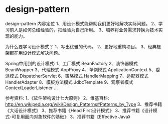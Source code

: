 # design-pattern
design-pattern 内容定位
1、用设计模式能帮助我们更好地解决实际问题。
2、学习前人是如何总结经验的，把经验为自己所用。
3、培养将业务需求转换为技术实现的能力。

为什么要学习设计模式？
1、写出优雅的代码。
2、更好地重构项目。
3、经典框架都在用设计模式解决问题。

Spring中用到的设计模式:
1、工厂模式  BeanFactory
2、装饰器模式  BeanWrapper
3、代理模式  AopProxy
4、单例模式  ApplicationContext
5、委派模式  DispatcherServlet
6、策略模式  HandlerMapping
7、适配器模式  HandlerAdapter
8、模板方法模式  JdbcTemplate
9、观察者模式  ContextLoaderListener
...

参考资料:
1、《软件架构设计七大原则》
2、维基百科: http://en.wikipedia.org/wiki/Design_Patterns#Patterns_by_Type
3、推荐书籍《大话设计模式》
3、推荐书籍《Head First设计模式》
3、推荐书籍《设计模式-可复用面向对象软件的基础》
3、推荐书籍《Effective Java》

